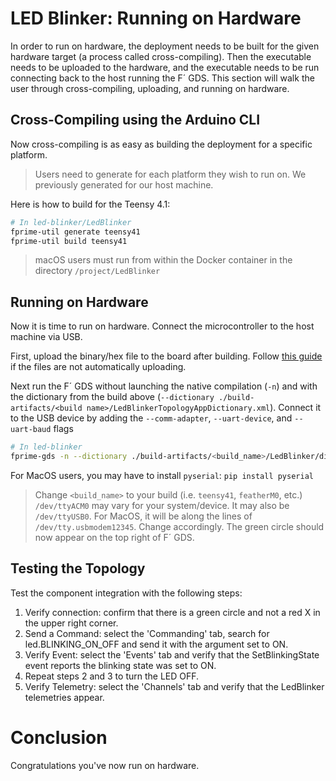 # LED Blinker: Running on Hardware

In order to run on hardware, the deployment needs to be built for the given hardware target (a process called cross-compiling). Then the executable needs to be uploaded to the hardware, and the executable needs to be run connecting back to the host running the F´ GDS. This section will walk the user through cross-compiling, uploading, and running on hardware.

## Cross-Compiling using the Arduino CLI

Now cross-compiling is as easy as building the deployment for a specific platform.

> Users need to generate for each platform they wish to run on.  We previously generated for our host machine.

Here is how to build for the Teensy 4.1:

```bash
# In led-blinker/LedBlinker
fprime-util generate teensy41
fprime-util build teensy41
```
> macOS users must run from within the Docker container in the directory `/project/LedBlinker`

## Running on Hardware

Now it is time to run on hardware. Connect the microcontroller to the host machine via USB.

First, upload the binary/hex file to the board after building. Follow [this guide](./uploading-to-board.md) if the files are not automatically uploading.

Next run the F´ GDS without launching the native compilation (`-n`) and with the dictionary from the build above (`--dictionary ./build-artifacts/<build name>/LedBlinkerTopologyAppDictionary.xml`). Connect it to the USB device by adding the `--comm-adapter`, `--uart-device`, and `--uart-baud` flags

```bash
# In led-blinker
fprime-gds -n --dictionary ./build-artifacts/<build_name>/LedBlinker/dict/LedBlinkerTopologyAppDictionary.xml --comm-adapter uart --uart-device /dev/ttyACM0 --uart-baud 115200
```

For MacOS users, you may have to install `pyserial`: `pip install pyserial`

> Change `<build_name>` to your build (i.e. `teensy41`, `featherM0`, etc.)
> `/dev/ttyACM0` may vary for your system/device. It may also be `/dev/ttyUSB0`. For MacOS, it will be along the lines of `/dev/tty.usbmodem12345`. Change accordingly.
> The green circle should now appear on the top right of F´ GDS.

## Testing the Topology

Test the component integration with the following steps:

1. Verify connection: confirm that there is a green circle and not a red X in the upper right corner.
2. Send a Command: select the 'Commanding' tab, search for led.BLINKING_ON_OFF and send it with the argument set to ON.
3. Verify Event: select the 'Events' tab and verify that the SetBlinkingState event reports the blinking state was set to ON.
4. Repeat steps 2 and 3 to turn the LED OFF.
5. Verify Telemetry: select the 'Channels' tab and verify that the LedBlinker telemetries appear.


# Conclusion

Congratulations you've now run on hardware.
